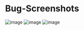 # Bug-Screenshots
![image](https://github.com/user-attachments/assets/25af467d-ac53-4466-ad60-64f0efdebc4e)
![image](https://github.com/user-attachments/assets/c0f59399-21c8-4b38-97d9-375f08d26e23)
![image](https://github.com/user-attachments/assets/54238ec4-962f-4852-8903-a4c2f1578b71)

